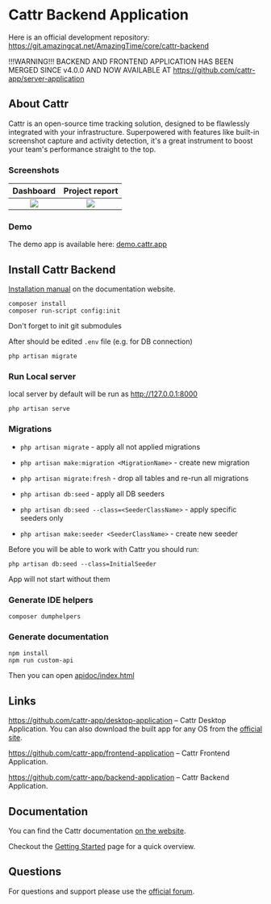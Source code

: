 # Cattr Backend Application

Here is an official development repository: https://git.amazingcat.net/AmazingTime/core/cattr-backend

!!!WARNING!!!
BACKEND AND FRONTEND APPLICATION HAS BEEN MERGED SINCE v4.0.0 AND NOW AVAILABLE AT https://github.com/cattr-app/server-application

## About Cattr
Cattr is an open-source time tracking solution, designed to be flawlessly integrated with your infrastructure. 
Superpowered with features like built-in screenshot capture and activity detection, it's a great instrument to boost 
your team's performance straight to the top.

### Screenshots
Dashboard             |  Project report
:-------------------------:|:-------------------------:
![](https://git.amazingcat.net/AmazingTime/core/cattr-frontend/uploads/69a5912d9db48237c29cd58aa54728b1/2.png)  |  ![](https://git.amazingcat.net/AmazingTime/core/cattr-frontend/uploads/bd595fdde959e6aff922ce2253a8acc8/1.png)

### Demo
The demo app is available here: [demo.cattr.app](https://demo.cattr.app) 

## Install Cattr Backend
[Installation manual](https://docs.cattr.app/#/en/getting-started/) on the documentation website.

```
composer install
composer run-script config:init
```

Don't forget to init git submodules

After should be edited `.env` file (e.g. for DB connection)

```
php artisan migrate
```

### Run Local server

local server by default will be run as <http://127.0.0.1:8000>

```
php artisan serve
```

### Migrations

- `php artisan migrate` - apply all not applied migrations
- `php artisan make:migration <MigrationName>` - create new migration
- `php artisan migrate:fresh` - drop all tables and re-run all migrations

- `php artisan db:seed` - apply all DB seeders
- `php artisan db:seed --class=<SeederClassName>` - apply specific seeders only
- `php artisan make:seeder <SeederClassName>` - create new seeder

Before you will be able to work with Cattr you should run:

`php artisan db:seed --class=InitialSeeder`

App will not start without them

### Generate IDE helpers

```
composer dumphelpers
```

### Generate documentation

```
npm install
npm run custom-api
```

Then you can open [apidoc/index.html](apidoc/index.html)

## Links

https://github.com/cattr-app/desktop-application – Cattr Desktop Application. You can also download the built app for
any OS from the [official site](https://cattr.app/desktop/).

https://github.com/cattr-app/frontend-application – Cattr Frontend Application.

https://github.com/cattr-app/backend-application – Cattr Backend Application.

## Documentation

You can find the Cattr documentation [on the website](https://docs.cattr.app).

Checkout the [Getting Started](https://docs.cattr.app/#/en/getting-started/) page for a quick overview.

## Questions

For questions and support please use the [official forum](https://community.cattr.app). 

